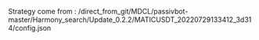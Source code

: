 Strategy come from : /direct_from_git/MDCL/passivbot-master/Harmony_search/Update_0.2.2/MATICUSDT_20220729133412_3d314/config.json
